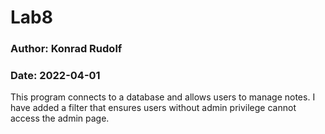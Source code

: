 # Lab8

### Author: Konrad Rudolf

### Date: 2022-04-01

This program connects to a database and allows users to manage notes. I have added a filter that ensures users without admin privilege cannot access the admin page.
